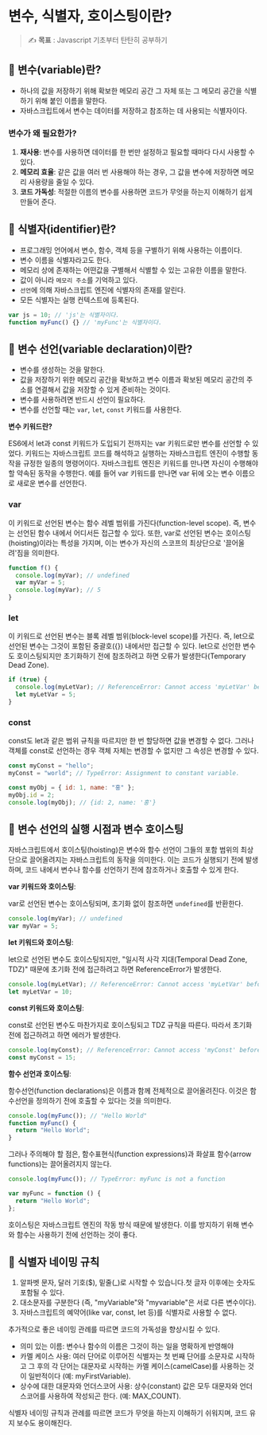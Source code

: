 # **변수, 식별자, 호이스팅이란?**

> ✍ **목표** : Javascript 기초부터 탄탄히 공부하기

## 🔎 변수(variable)란?

- 하나의 값을 저장하기 위해 확보한 메모리 공간 그 자체 또는 그 메모리 공간을 식별하기 위해 붙인 이름을 말한다.
- 자바스크립트에서 변수는 데이터를 저장하고 참조하는 데 사용되는 식별자이다.

### **변수가 왜 필요한가?**

1. **재사용**: 변수를 사용하면 데이터를 한 번만 설정하고 필요할 때마다 다시 사용할 수 있다.
2. **메모리 효율**: 같은 값을 여러 번 사용해야 하는 경우, 그 값을 변수에 저장하면 메모리 사용량을 줄일 수 있다.
3. **코드 가독성**: 적절한 이름의 변수를 사용하면 코드가 무엇을 하는지 이해하기 쉽게 만들어 준다.

## 🔎 식별자(identifier)란?

- 프로그래밍 언어에서 변수, 함수, 객체 등을 구별하기 위해 사용하는 이름이다.
- 변수 이름을 식별자라고도 한다.
- 메모리 상에 존재하는 어떤값을 구별해서 식별할 수 있는 고유한 이름을 말한다.
- 값이 아니라 `메모리 주소`를 기억하고 있다.
- `선언`에 의해 자바스크립트 엔진에 식별자의 존재를 알린다.
- 모든 식별자는 실행 컨텍스트에 등록된다.

```jsx
var js = 10; // 'js'는 식별자이다.
function myFunc() {} // 'myFunc'는 식별자이다.
```

## 🔎 변수 선언(variable declaration)이란?

- 변수를 생성하는 것을 말한다.
- 값을 저장하기 위한 메모리 공간을 확보하고 변수 이름과 확보된 메모리 공간의 주소를 연결해서 값을 저장할 수 있게 준비하는 것이다.
- 변수를 사용하려면 반드시 선언이 필요하다.
- 변수를 선언할 때는 `var`, `let`, `const` 키워드를 사용한다.

**변수 키워드란?**

ES6에서 let과 const 키워드가 도입되기 전까지는 var 키워드로만 변수를 선언할 수 있었다.
키워드는 자바스크립트 코드를 해석하고 실행하는 자바스크립트 엔진이 수행할 동작을 규정한 일종의 명령어이다.
자바스크립트 엔진은 키워드를 만나면 자신이 수행해야 할 약속된 동작을 수행한다.
예를 들어 var 키워드를 만나면 var 뒤에 오는 변수 이름으로 새로운 변수를 선언한다.

### **var**

이 키워드로 선언된 변수는 함수 레벨 범위를 가진다(function-level scope).
즉, 변수는 선언된 함수 내에서 어디서든 접근할 수 있다.
또한, var로 선언된 변수는 호이스팅(hoisting)이라는 특성을 가지며, 이는 변수가 자신의 스코프의 최상단으로 '끌어올려'짐을 의미한다.

```jsx
function f() {
  console.log(myVar); // undefined
  var myVar = 5;
  console.log(myVar); // 5
}
```

### **let**

이 키워드로 선언된 변수는 블록 레벨 범위(block-level scope)를 가진다.
즉, let으로 선언된 변수는 그것이 포함된 중괄호({}) 내에서만 접근할 수 있다.
let으로 선언한 변수도 호이스팅되지만 초기화하기 전에 참조하려고 하면 오류가 발생한다(Temporary Dead Zone).

```jsx
if (true) {
  console.log(myLetVar); // ReferenceError: Cannot access 'myLetVar' before initialization
  let myLetVar = 5;
}
```

### **const**

const도 let과 같은 범위 규칙을 따르지만 한 번 할당하면 값을 변경할 수 없다.
그러나 객체를 const로 선언하는 경우 객체 자체는 변경할 수 없지만 그 속성은 변경할 수 있다.

```jsx
const myConst = "hello";
myConst = "world"; // TypeError: Assignment to constant variable.

const myObj = { id: 1, name: "홍" };
myObj.id = 2;
console.log(myObj); // {id: 2, name: '홍'}
```

## 🔎 변수 선언의 실행 시점과 변수 호이스팅

자바스크립트에서 호이스팅(hoisting)은 변수와 함수 선언이 그들의 포함 범위의 최상단으로 끌어올려지는 자바스크립트의 동작을 의미한다. 이는 코드가 실행되기 전에 발생하며, 코드 내에서 변수나 함수를 선언하기 전에 참조하거나 호출할 수 있게 한다.

**var 키워드와 호이스팅**:

var로 선언된 변수는 호이스팅되며, 초기화 없이 참조하면 `undefined`를 반환한다.

```jsx
console.log(myVar); // undefined
var myVar = 5;
```

**let 키워드와 호이스팅**:

let으로 선언된 변수도 호이스팅되지만, "일시적 사각 지대(Temporal Dead Zone, TDZ)" 때문에 초기화 전에 접근하려고 하면 ReferenceError가 발생한다.

```jsx
console.log(myLetVar); // ReferenceError: Cannot access 'myLetVar' before initialization
let myLetVar = 10;
```

**const 키워드와 호이스팅**:

const로 선언된 변수도 마찬가지로 호이스팅되고 TDZ 규칙을 따른다.
따라서 초기화 전에 접근하려고 하면 에러가 발생한다.

```jsx
console.log(myConst); // ReferenceError: Cannot access 'myConst' before initialization
const myConst = 15;
```

**함수 선언과 호이스팅**:

함수선언(function declarations)은 이름과 함께 전체적으로 끌어올려진다.
이것은 함수선언을 정의하기 전에 호출할 수 있다는 것을 의미한다.

```jsx
console.log(myFunc()); // "Hello World"
function myFunc() {
  return "Hello World";
}
```

그러나 주의해야 할 점은, 함수표현식(function expressions)과 화살표 함수(arrow functions)는 끌어올려지지 않는다.

```jsx
console.log(myFunc()); // TypeError: myFunc is not a function

var myFunc = function () {
  return "Hello World";
};
```

호이스팅은 자바스크립트 엔진의 작동 방식 때문에 발생한다.
이를 방지하기 위해 변수와 함수는 사용하기 전에 선언하는 것이 좋다.

## 🔎 식별자 네이밍 규칙

1. 알파벳 문자, 달러 기호($), 밑줄(\_)로 시작할 수 있습니다.첫 글자 이후에는 숫자도 포함될 수 있다.
2. 대소문자를 구분한다 (즉, "myVariable"와 "myvariable"은 서로 다른 변수이다).
3. 자바스크립트의 예약어(like var, const, let 등)를 식별자로 사용할 수 없다.

추가적으로 좋은 네이밍 관례를 따르면 코드의 가독성을 향상시킬 수 있다.

- 의미 있는 이름: 변수나 함수의 이름은 그것이 하는 일을 명확하게 반영해야
- 카멜 케이스 사용: 여러 단어로 이루어진 식별자는 첫 번째 단어를 소문자로 시작하고 그 후의 각 단어는 대문자로 시작하는 카멜 케이스(camelCase)를 사용하는 것이 일반적이다 (예: myFirstVariable).
- 상수에 대한 대문자와 언더스코어 사용: 상수(constant) 값은 모두 대문자와 언더스코어를 사용하여 작성되곤 한다. (예: MAX_COUNT).

식별자 네이밍 규칙과 관례를 따르면 코드가 무엇을 하는지 이해하기 쉬워지며, 코드 유지 보수도 용이해진다.
